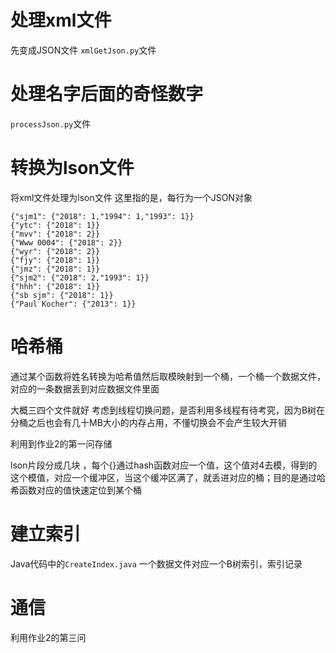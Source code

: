 # 处理xml文件
先变成JSON文件
`xmlGetJson.py`文件

# 处理名字后面的奇怪数字
`processJson.py`文件

# 转换为lson文件
将xml文件处理为lson文件
这里指的是，每行为一个JSON对象
```
{"sjm1": {"2018": 1,"1994": 1,"1993": 1}}
{"ytc": {"2018": 1}}
{"mvv": {"2018": 2}}
{"Www 0004": {"2018": 2}}
{"wyr": {"2018": 2}}
{"fjy": {"2018": 1}}
{"jmz": {"2018": 1}}
{"sjm2": {"2018": 2,"1993": 1}}
{"hhh": {"2018": 1}}
{"sb sjm": {"2018": 1}}
{"Paul Kocher": {"2013": 1}}
```

# 哈希桶
通过某个函数将姓名转换为哈希值然后取模映射到一个桶，一个桶一个数据文件，对应的一条数据丢到对应数据文件里面

大概三四个文件就好
考虑到线程切换问题，是否利用多线程有待考究，因为B树在分桶之后也会有几十MB大小的内存占用，不懂切换会不会产生较大开销

利用到作业2的第一问存储

lson片段分成几块 ，每个{}通过hash函数对应一个值，这个值对4去模，得到的这个模值，对应一个缓冲区，当这个缓冲区满了，就丢进对应的桶；目的是通过哈希函数对应的值快速定位到某个桶
# 建立索引
Java代码中的`CreateIndex.java`
一个数据文件对应一个B树索引，索引记录

# 通信
利用作业2的第三问

